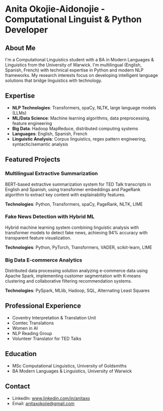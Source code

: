 # Anita Okojie-Aidonojie - Computational Linguist & Python Developer

## About Me
I'm a Computational Linguistics student with a BA in Modern Languages & Linguistics from the University of Warwick. I'm multilingual (English, Spanish, French) with technical expertise in Python and modern NLP frameworks. My research interests focus on developing intelligent language solutions that bridge linguistics with technology.

## Expertise
- **NLP Technologies**: Transformers, spaCy, NLTK, large language models (LLMs)
- **ML/Data Science**: Machine learning algorithms, data preprocessing, feature engineering
- **Big Data**: Hadoop MapReduce, distributed computing systems
- **Languages**: English, Spanish, French
- **Linguistic Analysis**: Corpus linguistics, regex pattern engineering, syntactic/semantic analysis

## Featured Projects

### Multilingual Extractive Summarization
BERT-based extractive summarization system for TED Talk transcripts in English and Spanish, using transformer embeddings and PageRank algorithm to extract key content with explainability features.

**Technologies**: Python, Transformers, spaCy, PageRank, NLTK, LIME

### Fake News Detection with Hybrid ML
Hybrid machine learning system combining linguistic analysis with transformer models to detect fake news, achieving 94% accuracy with transparent feature visualization.

**Technologies**: Python, PyTorch, Transformers, VADER, scikit-learn, LIME

### Big Data E-commerce Analytics
Distributed data processing solution analyzing e-commerce data using Apache Spark, implementing customer segmentation with K-means clustering and collaborative filtering recommendation systems.

**Technologies**: PySpark, MLlib, Hadoop, SQL, Alternating Least Squares

## Professional Experience
- Coventry Interpretation & Translation Unit
- Comtec Translations
- Women in AI
- NLP Reading Group
- Volunteer Translator for TED Talks

## Education
- MSc Computational Linguistics, University of Goldsmiths 
- BA Modern Languages & Linguistics, University of Warwick

## Contact
- LinkedIn: www.linkedin.com/in/anitaxo 
- Email: anitaxokojie@gmail.com
